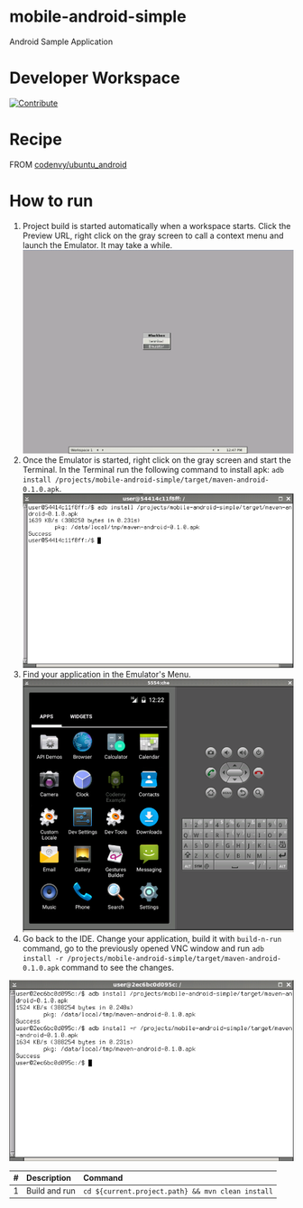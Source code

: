 # mobile-android-simple

Android Sample Application

# Developer Workspace

[![Contribute](http://beta.codenvy.com/factory/resources/codenvy-contribute.svg)](http://beta.codenvy.com/f?id=aaccd6ani3r1x310)

# Recipe

FROM [codenvy/ubuntu_android](https://hub.docker.com/r/codenvy/ubuntu_android/)

# How to run

1. Project build is started automatically when a workspace starts. Click the Preview URL, right click on the gray screen to call a context menu and launch the Emulator. It may take a while. 
![Alt text](https://raw.githubusercontent.com/ddementieva/android/master/images/context-menu.png "Context menu")
2. Once the Emulator is started, right click on the gray screen and start the Terminal. In the Terminal run the following command to install apk: `adb install /projects/mobile-android-simple/target/maven-android-0.1.0.apk`.
![Alt text](https://raw.githubusercontent.com/ddementieva/android/master/images/adb-install-simple.png "adb install simple")
3. Find your application in the Emulator's Menu.
![Alt text](https://raw.githubusercontent.com/ddementieva/android/master/images/codenvy-example.png "Codenvy Example")
4. Go back to the IDE. Change your application, build it with `build-n-run` command, go to the previously opened VNC window and run `adb install -r /projects/mobile-android-simple/target/maven-android-0.1.0.apk` command to see the changes.

![Alt text](https://raw.githubusercontent.com/ddementieva/android/master/images/update.png "Update")

| #       | Description           | Command  |
| :------------- |:-------------| :-----|
| 1      | Build and run | `cd ${current.project.path} && mvn clean install` |

